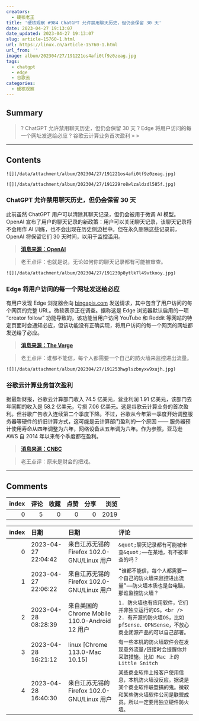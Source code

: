 ```yaml
---
creators:
  - 硬核老王
title: '硬核观察 #984 ChatGPT 允许禁用聊天历史，但仍会保留 30 天'
date: 2023-04-27 19:13:07
date_updated: 2023-04-27 19:13:07
slug: article-15760-1.html
url: https://linux.cn/article-15760-1.html
url_from: ''
image: album/202304/27/191221os4afi0tf9z0zeag.jpg
tags:
  - chatgpt
  - edge
  - 谷歌云
categories:
  - 硬核观察
---
```


## Summary

> ? ChatGPT 允许禁用聊天历史，但仍会保留 30 天
> ? Edge 将用户访问的每一个网址发送给必应
> ? 谷歌云计算业务首次盈利
> » 
> »

***

<!-- more -->

## Contents

`![](/data/attachment/album/202304/27/191221os4afi0tf9z0zeag.jpg)`

`![](/data/attachment/album/202304/27/191229ro8wlzaldzdl585f.jpg)`

### ChatGPT 允许禁用聊天历史，但仍会保留 30 天

此前虽然 ChatGPT 用户可以清除其聊天记录，但仍会被用于微调 AI 模型。OpenAI 宣布了用户的聊天记录的新政策：用户可以关闭聊天记录，该聊天记录将不会用作 AI 训练，也不会出现在历史侧边栏中。但在永久删除这些记录前，OpenAI 将保留它们 30 天时间，以用于监控滥用。

> 
> **[消息来源：OpenAI](https://openai.com/blog/new-ways-to-manage-your-data-in-chatgpt)**
> 
> 
> 

> 
> 老王点评：也就是说，无论如何你的聊天记录都有可能被审查。
> 
> 
> 

`![](/data/attachment/album/202304/27/191239p8ytlk7l49vtkooy.jpg)`

### Edge 将用户访问的每一个网址发送给必应

有用户发现 Edge 浏览器会向 [bingapis.com](http://bingapis.com/) 发送请求，其中包含了用户访问的每个网页的完整 URL。微软表示正在调查。据称这是 Edge 浏览器默认启用的一项 “creator follow” 功能导致的，该功能当用户访问 YouTube 和 Reddit 等网站的特定页面时会通知必应，但该功能没有正确实现，将用户访问的每一个网页的网址都发送给了必应。

> 
> **[消息来源：The Verge](https://www.theverge.com/2023/4/25/23697532/microsoft-edge-browser-url-leak-bing-privacy)**
> 
> 
> 

> 
> 老王点评：谁都不能信，每个人都需要一个自己的防火墙来监控进出流量。
> 
> 
> 

`![](/data/attachment/album/202304/27/191253hwplszbnyxw9xujh.jpg)`

### 谷歌云计算业务首次盈利

据最新财报，谷歌云计算部门收入 74.5 亿美元，营业利润 1.91 亿美元，该部门去年同期的收入是 58.2 亿美元，亏损 7.06 亿美元。这是谷歌云计算业务的首次盈利。但谷歌广告收入连续第二个季度下降。不过，谷歌从今年第一季度开始调整服务器等硬件的折旧计算方式，这可能是云计算部门盈利的一个原因 —— 服务器预计使用寿命从四年调整为六年，网络设备从五年调为六年。作为参照，亚马逊 AWS 自 2014 年以来每个季度都在盈利。

> 
> **[消息来源：CNBC](https://www.cnbc.com/2023/04/25/googles-cloud-business-turns-profitable-for-the-first-time-on-record.html)**
> 
> 
> 

> 
> 老王点评：原来是财会的把戏。
> 
> 
>

***

## Comments


|   index |   评论 |   收藏 |   点赞 |   分享 |   浏览 |
|--------:|-------:|-------:|-------:|-------:|-------:|
|       0 |      5 |      0 |      0 |      0 |   2019 |

|   index | 日期                | 日期                                           | 评论                                                                                                                                             |
|--------:|:--------------------|:-----------------------------------------------|:-------------------------------------------------------------------------------------------------------------------------------------------------|
|       0 | 2023-04-27 22:04:42 | 来自江苏无锡的 Firefox 102.0-GNU/Linux 用户    | `&quot;聊天记录都有可能被审查&quot;——在某地，有不被审查的吗？`                                                                                   |
|       1 | 2023-04-27 22:06:22 | 来自江苏无锡的 Firefox 102.0-GNU/Linux 用户    | `“谁都不能信，每个人都需要一个自己的防火墙来监控进出流量”——防火墙本质也是台电脑，那谁监控防火墙？`                                               |
|       2 | 2023-04-28 08:28:39 | 来自美国的 Chrome Mobile 110.0-Android 12 用户 | `1. 防火墙也有应用软件，它们并非独立运行的OS。<br /> 2. 有开源的防火墙OS，比如pfSense、OPNSense，不放心商业闭源产品的可以自己部署。`             |
|       3 | 2023-04-28 16:21:12 | linux [Chrome 113.0-Mac 10.15]                 | `有一些本机的防火墙软件会在发现意外流量/链接时会提醒你并采取措施。比如 Mac 上的 Little Snitch`                                                   |
|       4 | 2023-04-28 16:40:30 | 来自江苏无锡的 Firefox 102.0-GNU/Linux 用户    | `某些商业软件上报客户使用信息，本机防火墙没反应。据说是某个商业软件联盟搞的鬼。微软和某些防火墙软件公司是联盟成员。所以一定要用独立硬件防火墙。` |
